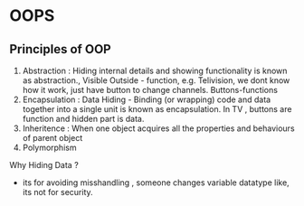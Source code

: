 # OOPS

## Principles of OOP
1. Abstraction : Hiding internal details and showing functionality is known as abstraction., Visible Outside - function, e.g. Telivision, we dont know how it work, just have button to change channels. Buttons-functions
2. Encapsulation : Data Hiding - Binding (or wrapping) code and data together into a single unit is known as encapsulation. In TV , buttons are function and hidden part is data.
3. Inheritence : When one object acquires all the properties and behaviours of parent object
4. Polymorphism

Why Hiding Data ?
- its for avoiding misshandling , someone changes variable datatype like, its not for security.
